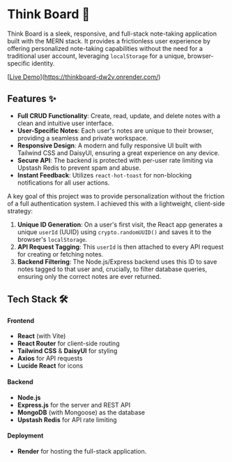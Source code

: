 # Think Board 📝

Think Board is a sleek, responsive, and full-stack note-taking application built with the MERN stack. It provides a frictionless user experience by offering personalized note-taking capabilities without the need for a traditional user account, leveraging `localStorage` for a unique, browser-specific identity.

[[Live Demo](https://thinkboard-dw2v.onrender.com/)](https://thinkboard-dw2v.onrender.com/)

## Features ✨

-   **Full CRUD Functionality**: Create, read, update, and delete notes with a clean and intuitive user interface.
-   **User-Specific Notes**: Each user's notes are unique to their browser, providing a seamless and private workspace.
-   **Responsive Design**: A modern and fully responsive UI built with Tailwind CSS and DaisyUI, ensuring a great experience on any device.
-   **Secure API**: The backend is protected with per-user rate limiting via Upstash Redis to prevent spam and abuse.
-   **Instant Feedback**: Utilizes `react-hot-toast` for non-blocking notifications for all user actions.

A key goal of this project was to provide personalization without the friction of a full authentication system. I achieved this with a lightweight, client-side strategy:

1.  **Unique ID Generation**: On a user's first visit, the React app generates a unique `userId` (UUID) using `crypto.randomUUID()` and saves it to the browser's `localStorage`.
2.  **API Request Tagging**: This `userId` is then attached to every API request for creating or fetching notes.
3.  **Backend Filtering**: The Node.js/Express backend uses this ID to save notes tagged to that user and, crucially, to filter database queries, ensuring only the correct notes are ever returned.

## Tech Stack 🛠️

#### Frontend
-   **React** (with Vite)
-   **React Router** for client-side routing
-   **Tailwind CSS** & **DaisyUI** for styling
-   **Axios** for API requests
-   **Lucide React** for icons

#### Backend
-   **Node.js**
-   **Express.js** for the server and REST API
-   **MongoDB** (with Mongoose) as the database
-   **Upstash Redis** for API rate limiting

#### Deployment
-   **Render** for hosting the full-stack application.



